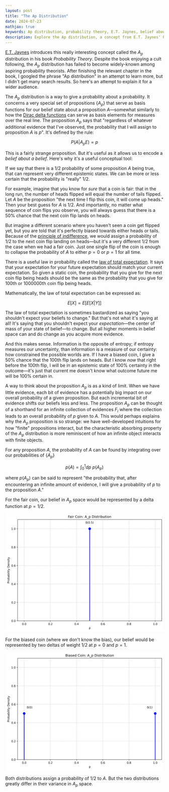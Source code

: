 ```yaml
---
layout: post
title: "The Ap Distribution"
date: 2024-07-23
mathjax: true
keywords: Ap distribution, probability theory, E.T. Jaynes, belief about belief, law of total expectation, epistemic states, Bayesian reasoning
description: Explore the Ap distribution, a concept from E.T. Jaynes' Probability Theory. Learn how it represents beliefs about beliefs and its applications in understanding different epistemic states in probability.
---
```


[E.T. Jaynes](https://en.wikipedia.org/wiki/Edwin_Thompson_Jaynes) introduces this really interesting concept called the $A_p$ distribution in his book *Probability Theory*. Despite the book enjoying a cult following, the $A_p$ distribution has failed to become widely-known among aspiring probability theorists. After finishing the relevant chapter in the book, I googled the phrase "Ap distribution" in an attempt to learn more, but I didn't get many search results. So here's an attempt to explain it for a wider audience.

The $A_p$ distribution is a way to give a probability about a probability. It concerns a very special set of propositions $\{A_p\}$ that serve as basis functions for our belief state about a proposition $A$—somewhat similarly to how the [Dirac delta functions](https://en.wikipedia.org/wiki/Dirac_delta_function) can serve as basis elements for measures over the real line. The proposition $A_p$ says that "regardless of whatever additional evidence that I've observed, the probability that I will assign to proposition $A$ is $p$". It's defined by the rule:

$$P(A|A_p E) = p$$

This is a fairly strange proposition. But it's useful as it allows us to encode a *belief about a belief*. Here's why it's a useful conceptual tool:

If we say that there is a $1/2$ probability of some proposition $A$ being true, that can represent very different epistemic states. We can be more or less certain that the probability is "really" $1/2$. 

For example, imagine that you know for *sure* that a coin is fair: that in the long run, the number of heads flipped will equal the number of tails flipped. Let $A$ be the proposition "the next time I flip this coin, it will come up heads." Then your best guess for $A$ is $1/2$. And importantly, no matter what sequence of coin flips you observe, you will always guess that there is a 50% chance that the next coin flip lands on heads.

But imagine a different scenario where you haven't seen a coin get flipped yet, but you are told that it's perfectly biased towards either heads or tails. Because of the [principle of indifference](https://en.wikipedia.org/wiki/Principle_of_indifference), we would assign a probability of $1/2$ to the next coin flip landing on heads—but it's a very different $1/2$ from the case when we had a fair coin. Just one single flip of the coin is enough to collapse the probability of $A$ to either $p = 0$ or $p =1$ for all time.

There is a useful law in probability called the [law of total expectation](https://en.wikipedia.org/wiki/Law_of_total_expectation). It says that your expectation for your future expectation should match your current expectation. So given a static coin, the probability that you give for the next coin flip being heads should be the same as the probability that you give for 100th or 1000000th coin flip being heads. 

Mathematically, the law of total expectation can be expressed as:

$$E[X] = E[E[X|Y]]$$

The law of total expectation is sometimes bastardized as saying "you shouldn't expect your beliefs to change." But that's not what it's saying at all! It's saying that you shouldn't expect your *expectation*—the center of mass of your state of belief—to change. But all higher moments in belief space can and do change as you acquire more evidence.

And this makes sense. Information is the opposite of entropy; if entropy measures our uncertainty, than information is a measure of our certainty: how constrained the possible worlds are. If I have a biased coin, I give a 50% chance that the 100th flip lands on heads. But I know *now* that right before the 100th flip, I will be in an epistemic state of 100% certainty in the outcome—it's just that current me doesn't know what outcome future me will be 100% certain in. 

A way to think about the proposition $A_p$ is as a kind of limit. When we have little evidence, each bit of evidence has a potentially big impact on our overall probability of a given proposition. But each incremental bit of evidence shifts our beliefs less and less. The proposition $A_p$ can be thought of a shorthand for an infinite collection of evidences ${F_i}$ where the collection leads to an overall probability of $p$ given to $A$. This would perhaps explains why the $A_p$ proposition is so strange: we have well-developed intuitions for how "finite" propositions interact, but the characteristic absorbing property of the $A_p$ distribution is more reminiscent of how an infinite object interacts with finite objects.

For any proposition $A$, the probability of $A$ can be found by integrating over our probabilities of $\{A_p\}$

$$p(A) = \int_{0}^{1} dp \ p(A_p)$$

where $p(A_p)$ can be said to represent "the probability that, after encountering an infinite amount of evidence, I will give a probability of $p$ to the proposition $A$."

For the fair coin, our belief in $A_p$ space would be represented by a delta function at $p=1/2$.

![Fair Coin A_p Distribution](/assets/images/ap_distribution/fair_coin_ap_distribution.png)

For the biased coin (where we don't know the bias), our belief would be represented by two deltas of weight 1/2 at $p=0$ and $p=1$.

![Biased Coin A_p Distribution](/assets/images/ap_distribution/biased_coin_ap_distribution.png)

Both distributions assign a probability of $1/2$ to $A$. But the two distributions greatly differ in their variance in $A_p$ space.